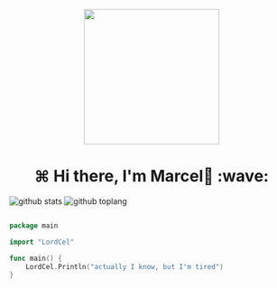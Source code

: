 <p align="center">
<img src="https://avatars.githubusercontent.com/MarcelCyan" width="240" height="240"/>
</p>
<h1 align='center'>⌘ Hi there, I'm Marcel👋 :wave:</h1>

![github stats](https://github-readme-stats.vercel.app/api?username=MarcelCyan&show_icons=true&theme=radical)
![github toplang](https://github-readme-stats.vercel.app/api/top-langs/?username=MarcelCyan&show_icons=true&theme=radical)

<!--![github toplang](https://github-readme-stats.vercel.app/api/top-langs/?username=MarcelCyan&layout=compact&theme=nightowl)-->
```go

package main

import "LordCel"

func main() {
    LordCel.Println("actually I know, but I'm tired")
}
```

